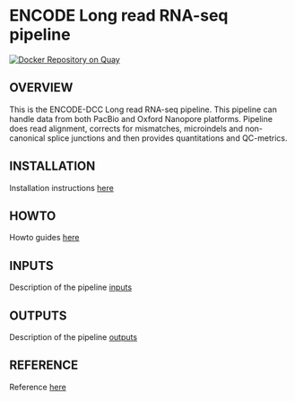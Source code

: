 # ENCODE Long read RNA-seq pipeline

[![Docker Repository on Quay](https://quay.io/repository/encode-dcc/long-read-rna-pipeline/status "Docker Repository on Quay")](https://quay.io/repository/encode-dcc/long-read-rna-pipeline)

## OVERVIEW
This is the ENCODE-DCC Long read RNA-seq pipeline. This pipeline can handle data from both PacBio and Oxford Nanopore platforms. Pipeline does read alignment, corrects for mismatches, microindels and non-canonical splice junctions and then provides quantitations and QC-metrics.

## INSTALLATION
Installation instructions [here](docs/installation.md)

## HOWTO
Howto guides [here](docs/howto.md)

## INPUTS
Description of the pipeline [inputs](docs/reference.md#inputs)

## OUTPUTS
Description of the pipeline [outputs](docs/reference.md#outputs)

## REFERENCE
Reference [here](docs/reference.md)